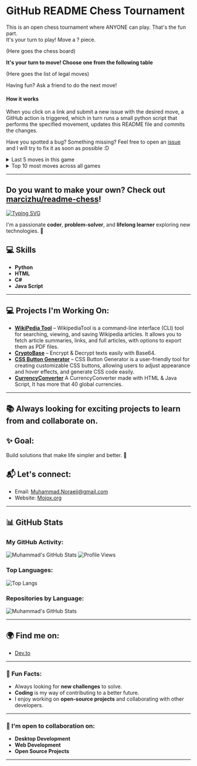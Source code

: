 # GitHub README Chess Tournament

This is an open chess tournament where ANYONE can play. That's the fun part.  
It's your turn to play! Move a <!-- BEGIN TURN -->?<!-- END TURN --> piece.

<!-- BEGIN CHESS BOARD -->
(Here goes the chess board)
<!-- END CHESS BOARD -->

**It's your turn to move! Choose one from the following table**
<!-- BEGIN MOVES LIST -->
(Here goes the list of legal moves)
<!-- END MOVES LIST -->

Having fun? Ask a friend to do the next move!

#### How it works

When you click on a link and submit a new issue with the desired move, a GitHub action is triggered, which in turn runs a small python script that performs the specified movement, updates this README file and commits the changes.

Have you spotted a bug? Something missing? Feel free to open an [issue](https://github.com/marcizhu/readme-chess/issues) and I will try to fix it as soon as possible :D


<details>
  <summary>Last 5 moves in this game</summary>
<!-- BEGIN LAST MOVES -->
(Here goes the list of the last 5 moves)
<!-- END LAST MOVES -->
</details>

<details>
  <summary>Top 10 most moves across all games</summary>
<!-- BEGIN TOP MOVES -->
(Here goes the top 10 most moves)
<!-- END TOP MOVES -->
</details>

---

Do you want to make your own? Check out [marcizhu/readme-chess](https://github.com/marcizhu/readme-chess)!
---


[![Typing SVG](https://readme-typing-svg.demolab.com?font=Fira+Code&pause=1000&color=F70000&background=0E00FF00&width=435&lines=Hello;Hola;Bonjour;Hallo;Ciao;%E4%BD%A0%E5%A5%BD+;%E3%81%93%E3%82%93%E3%81%AB%E3%81%A1%E3%81%AF+;%EC%95%88%EB%85%95%ED%95%98%EC%84%B8%EC%9A%94+;%D9%85%D8%B1%D8%AD%D8%A8%D8%A7+;%D8%B3%D9%84%D8%A7%D9%85;Merhaba;%E0%A4%A8%E0%A4%AE%E0%A4%B8%E0%A5%8D%E0%A4%A4%E0%A5%87+;Ol%C3%A1;%CE%93%CE%B5%CE%B9%CE%B1+%CF%83%CE%B1%CF%82;Hej)](https://git.io/typing-svg)


I'm a passionate **coder**, **problem-solver**, and **lifelong learner** exploring new technologies. 🚀

## 💻 Skills

- **Python**
- **HTML**
- **C#**
- **Java Script**

---

## 💻 Projects I'm Working On:
- **[WikiPedia Tool](https://github.com/Muhammad-Noraeii/WikipediaTool)** – WikipediaTool is a command-line interface (CLI) tool for searching, viewing, and saving Wikipedia articles. It allows you to fetch article summaries, links, and full articles, with options to export them as PDF files.
- **[CryptoBase](https://github.com/Muhammad-Noraeii/CryptoBase)** – Encrypt & Decrypt texts easily with Base64.
- **[CSS Button Generator](https://github.com/Muhammad-Noraeii/CSS-Button-Generator)** – CSS Button Generator is a user-friendly tool for creating customizable CSS buttons, allowing users to adjust appearance and hover effects, and generate CSS code easily.
- **[CurrencyConverter](https://github.com/Muhammad-Noraeii/CurrencyConverter)** A CurrencyConverter made with HTML & Java Script, It has more that 40 global currencies.

---
## 📚 Always looking for exciting projects to learn from and collaborate on. 

## ✨ Goal:  
Build solutions that make life simpler and better. 🌟

## 📬 Let's connect:
- Email: [Muhammad.Noraeii@gmail.com](mailto:Muhammad.Noraeii@gmail.com)
- Website: [Mojox.org](https://Mojox.org)

---

## 📊 GitHub Stats

### My GitHub Activity:

![Muhammad's GitHub Stats](https://github-readme-stats.vercel.app/api?username=Muhammad-Noraeii&show_icons=true&count_private=true&hide_title=true&hide=prs)
![Profile Views](https://komarev.com/ghpvc/?username=Muhammad-Noraeii&color=blueviolet&style=flat-square&label=Profile+Views)

### Top Languages:

![Top Langs](https://github-readme-stats.vercel.app/api/top-langs/?username=Muhammad-Noraeii&layout=compact)

### Repositories by Language:

![Muhammad's GitHub Stats](https://github-profile-summary-cards.vercel.app/api/cards/repos-per-language?username=Muhammad-Noraeii&theme=github)

---

## 🌍 Find me on:
- [Dev.to](https://dev.to/muhammad-noraeii)

---

### 🎯 Fun Facts:
- Always looking for **new challenges** to solve.
- **Coding** is my way of contributing to a better future.
- I enjoy working on **open-source projects** and collaborating with other developers.

---


### 👥 I'm open to collaboration on:
- **Desktop Development**
- **Web Development**
- **Open Source Projects**

---
